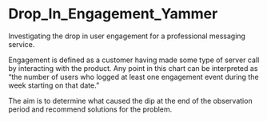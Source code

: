 # Drop_In_Engagement_Yammer

Investigating the drop in user engagement for a professional messaging service.

Engagement is defined as a customer having made some type of server call by interacting with the product. Any point in this chart can be interpreted as “the number of users who logged at least one engagement event during the week starting on that date.”  

The aim is to determine what caused the dip at the end of the observation period and recommend solutions for the problem.
